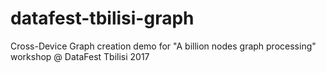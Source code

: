 # datafest-tbilisi-graph
Cross-Device Graph creation demo for "A billion nodes graph processing" workshop @ DataFest Tbilisi 2017

